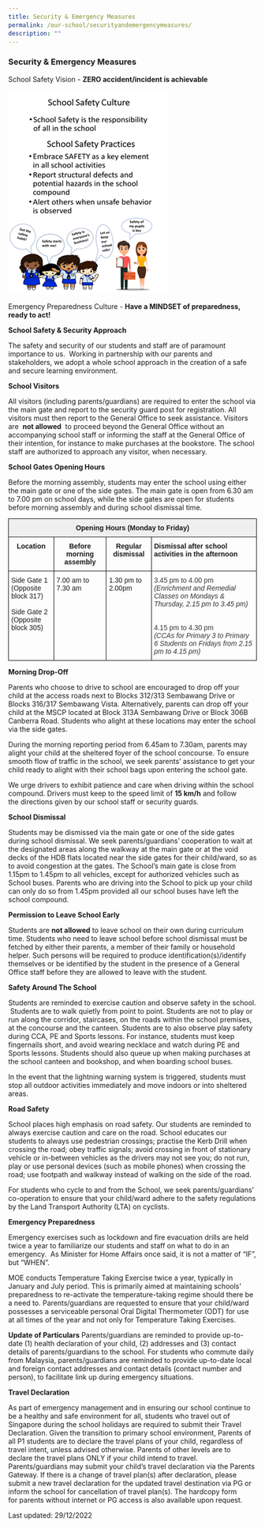 ```yaml
---
title: Security & Emergency Measures
permalink: /our-school/securityandemergencymeasures/
description: ""
---
```

### Security &amp; Emergency Measures

School Safety Vision -&nbsp;**ZERO accident/incident is achievable**

![](/images/safety.png)
<!--
<img src="images/safety.png" 
     style="width:50%"> -->

Emergency Preparedness Culture -&nbsp;**Have a MINDSET of preparedness, ready to act!**

**School Safety &amp; Security Approach**

  

The safety and security of our students and staff are of paramount importance to us.&nbsp; Working in partnership with our parents and stakeholders, we adopt a whole school approach in the creation of a safe and secure learning environment.  

  

**School Visitors**&nbsp;

All visitors (including parents/guardians) are required to enter the school via the main gate and report to the security guard post for registration. All visitors must then report to the General Office to seek assistance. Visitors are&nbsp;&nbsp;**not allowed**&nbsp;&nbsp;to proceed beyond the General Office without an accompanying school staff or informing the staff at the General Office of their intention, for instance to make purchases at the bookstore. The school staff are authorized to approach any visitor, when necessary.

  

  

**School Gates Opening Hours**&nbsp;

  

Before the morning assembly, students may enter the school using either the main&nbsp;gate or one of the side gates. The main gate is open from 6.30 am to 7.00 pm on school&nbsp;days, while the side gates are open for students before morning assembly and during&nbsp;school dismissal time.

<table style="border-collapse:collapse;border-spacing:0" class="tg"><thead><tr><th style="background-color:#efefef;border-color:black;border-style:solid;border-width:1px;font-family:Arial, sans-serif;font-size:14px;font-weight:bold;overflow:hidden;padding:10px 5px;text-align:center;vertical-align:top;word-break:normal" colspan="4">Opening Hours (Monday to Friday)</th></tr></thead><tbody><tr><td style="border-color:black;border-style:solid;border-width:1px;font-family:Arial, sans-serif;font-size:14px;font-weight:bold;overflow:hidden;padding:10px 5px;text-align:center;vertical-align:top;word-break:normal">Location</td><td style="border-color:black;border-style:solid;border-width:1px;font-family:Arial, sans-serif;font-size:14px;font-weight:bold;overflow:hidden;padding:10px 5px;text-align:center;vertical-align:top;word-break:normal">Before morning assembly</td><td style="border-color:black;border-style:solid;border-width:1px;font-family:Arial, sans-serif;font-size:14px;font-weight:bold;overflow:hidden;padding:10px 5px;text-align:center;vertical-align:top;word-break:normal">Regular dismissal</td><td style="border-color:black;border-style:solid;border-width:1px;font-family:Arial, sans-serif;font-size:14px;font-weight:bold;overflow:hidden;padding:10px 5px;text-align:left;vertical-align:top;word-break:normal">Dismissal after school activities in the afternoon</td></tr><tr><td style="border-color:black;border-style:solid;border-width:1px;font-family:Arial, sans-serif;font-size:14px;overflow:hidden;padding:10px 5px;text-align:left;vertical-align:top;word-break:normal"><span style="font-weight:400;font-style:normal">Side Gate 1</span><br>(Opposite block 317)<br><br><span style="font-weight:400;font-style:normal">Side Gate 2</span><br>(Opposite block 305)<br></td><td style="border-color:black;border-style:solid;border-width:1px;font-family:Arial, sans-serif;font-size:14px;overflow:hidden;padding:10px 5px;text-align:left;vertical-align:top;word-break:normal"><span style="font-weight:400;font-style:normal">7.00 am to 7.30 am</span></td><td style="border-color:black;border-style:solid;border-width:1px;font-family:Arial, sans-serif;font-size:14px;overflow:hidden;padding:10px 5px;text-align:left;vertical-align:top;word-break:normal"><span style="font-weight:400;font-style:normal">1.30 pm to 2.00pm</span></td><td style="border-color:black;border-style:solid;border-width:1px;color:#343434;font-family:Arial, sans-serif;font-size:14px;overflow:hidden;padding:10px 5px;text-align:left;vertical-align:top;word-break:normal"><span style="font-weight:400;font-style:normal">3.45 pm to 4.00 pm</span><br><span style="font-weight:400;font-style:italic">(Enrichment and Remedial Classes on Mondays &amp; Thursday, 2.15 pm to 3.45 pm)</span><br><br><br><span style="font-weight:400;font-style:normal">4.15 pm to 4.30 pm</span><br><span style="font-weight:400;font-style:italic">(CCAs for Primary 3 to Primary 6 Students on Fridays from 2.15 pm to 4.15 pm)</span></td></tr></tbody></table>

**Morning Drop-Off**&nbsp;

Parents who choose to drive to school are encouraged to drop off your child at the access roads next to Blocks 312/313 Sembawang Drive or Blocks 316/317 Sembawang Vista. Alternatively, parents can drop off your child at the MSCP located at Block 313A Sembawang Drive or Block 306B Canberra Road. Students who alight at these locations may enter the school via the side&nbsp;gates.

During the morning reporting period from 6.45am to 7.30am, parents may alight your child at the sheltered foyer of the school concourse. To ensure smooth flow of traffic in the school, we seek parents’ assistance to get&nbsp;your child ready to alight with their school bags upon entering the school gate.  

  

We urge drivers to exhibit patience and care when driving&nbsp;within the school compound. Drivers must keep to the speed limit of&nbsp;**15 km/h**&nbsp;and follow the&nbsp;directions given by our school staff or security guards.  

  

**School Dismissal**&nbsp;

  

Students may be dismissed via the main gate or one of the side gates during school&nbsp;dismissal. We seek parents/guardians’ cooperation to wait at the designated areas along the walkway at the main gate or at the void decks of the HDB flats located near the side gates for their child/ward, so as to avoid congestion at the gates. The School’s main gate is close from 1.15pm to 1.45pm to all vehicles, except for authorized vehicles such as School buses. Parents who are driving into the School to pick up your child can only do so from 1.45pm&nbsp;provided all our school&nbsp;buses have left the school compound.  

  

**Permission to Leave School Early**&nbsp;

  

Students are&nbsp;**not allowed**&nbsp;to leave school on their own during curriculum time. Students&nbsp;who need to leave school before school dismissal must be fetched by either their parents, a&nbsp;member of their family or household helper. Such persons will be required to produce identification(s)/identify themselves or be identified by the student in&nbsp;the presence of a General Office staff before they are allowed to leave with the student.

  

**Safety Around The School**&nbsp;

  

Students are reminded to exercise caution and observe safety in the school. &nbsp;Students are to walk quietly from point to point. Students are not to play or run along the corridor, staircases, on the roads within the school premises, at the concourse and the canteen. Students are to also observe play safety during CCA, PE and Sports lessons. For instance, students must keep fingernails short, and avoid wearing necklace and watch during PE and Sports lessons. Students should also queue up when making purchases at the school canteen and&nbsp;bookshop, and when boarding school buses.&nbsp;&nbsp;

  
In the event that the lightning warning system is triggered, students must stop all outdoor activities&nbsp;immediately and move indoors or into sheltered areas.  

  

**Road Safety**&nbsp;&nbsp;&nbsp;  

  

School places high emphasis on road safety. Our students are reminded to always exercise caution and care on the road. School educates our students to always use pedestrian crossings; practise the Kerb Drill when crossing the road; obey traffic&nbsp;signals; avoid crossing in front of stationary vehicle or in-between vehicles as the drivers may not see you; do not run, play or use personal devices (such as mobile phones) when crossing the road; use footpath and walkway instead of walking on the side of the road.  

  

For students who cycle to and from the School, we seek parents/guardians’ co-operation to ensure that your child/ward adhere to the safety regulations by the Land Transport Authority (LTA) on cyclists.  

  

  

**Emergency Preparedness**

  

Emergency exercises such as lockdown and fire evacuation drills are held twice a year to familiarize our students and staff on what to do in an emergency.&nbsp; As Minister for Home Affairs once said, it is not a matter of “IF”, but “WHEN”.

  

MOE conducts Temperature Taking Exercise twice a year, typically in January and July period. This is primarily aimed at maintaining&nbsp;schools' preparedness to re-activate the temperature-taking regime should there be a need to.&nbsp;Parents/guardians are requested to ensure that your child/ward possesses a serviceable personal Oral Digital Thermometer (ODT) for use at all times of the year and not only for Temperature Taking Exercises.

**Update of Particulars**&nbsp;Parents/guardians are reminded to provide up-to-date (1) health declaration of your child, (2) addresses and (3) contact details of parents/guardians to the school. For students who commute daily from Malaysia, parents/guardians are reminded to provide up-to-date local and foreign contact addresses and contact details (contact number and person), to facilitate link up during emergency situations.

  

**Travel Declaration**

As part of emergency management and in ensuring our&nbsp;school continue to be a healthy and safe environment for all, students who travel out of Singapore during the school holidays&nbsp;are required to submit their Travel Declaration. Given the transition to primary school environment, Parents of all P1 students are to declare the travel plans of your child, regardless of travel intent, unless advised otherwise. Parents of other levels are to declare the travel plans&nbsp;ONLY&nbsp;if your child intend to travel. Parents/guardians may submit your child’s travel&nbsp;declaration via the&nbsp;Parents Gateway.&nbsp;If there is a change of travel plan(s) after declaration, please submit a new travel declaration for the updated travel destination via PG or inform the school for cancellation of travel plan(s).&nbsp;The hardcopy form for&nbsp;parents without internet or PG access is also available upon request.  

  
Last updated: 29/12/2022